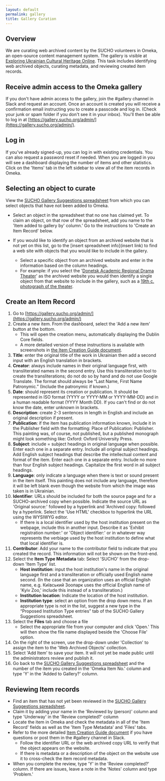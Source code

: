 ```yaml
---
layout: default
permalink: gallery
title: Gallery Curation
---
```


## Overview
We are curating web archived content by the SUCHO volunteers in Omeka, an open-source content management system. The gallery is visible at [Exploring Ukrainian Cultural Heritage Online](https://gallery.sucho.org). This task includes identifying web archived objects, curating metadata, and reviewing created item records.

## Receive admin access to the Omeka gallery
If you don't have admin access to the gallery, join the #gallery channel in Slack and request an account. Once an account is created you will receive a confirmation email instructing you to create a passcode and log in. (Check your junk or spam folder if you don't see it in your inbox). You'll then be able to log in at [https://gallery.sucho.org/admin/](https://gallery.sucho.org/admin/).

## Log in
If you've already signed-up, you can log in with existing credentials. You can also request a password reset if needed. When you are logged in you will see a dashboard displaying the number of items and other statistics. Click on the 'Items' tab in the left sidebar to view all of the item records in Omeka.

## Selecting an object to curate
View the [SUCHO Gallery Suggestions spreadsheet](https://docs.google.com/spreadsheets/d/1tn830D2kJ__ihWYbrRsZr15Y3LU0pDUXyE2qdiepPSk/edit?usp=sharing) from which you can select objects that have not been added to Omeka.

* Select an object in the spreadsheet that no one has claimed yet. To claim an object, on that row of the spreadsheet, add you name to the 'Item added to gallery by' column.' Go to the instructions to 'Create an Item Record' below.

* If you would like to identify an object from an archived website that is not yet on this list, go to the [insert spreadsheet info](insert link) to find a web site with objects that you would like to include in the gallery.
  * Select a specific object from an archived website and enter in the information based on the column headings.
  * For example: if you select the '[Donetsk Academic Regional Drama Theater](http://www.donetsk-region-theater.in.ua)' as the archived website you would then identify a single object from that website to include in the gallery, such as a [19th c. photograph of the theater](http://www.donetsk-region-theater.in.ua/storya_teatru_).

## Create an Item Record
1. Go to [https://gallery.sucho.org/admin/](https://gallery.sucho.org/admin/)
2. Create a new item. From the dashboard, select the 'Add a new item' button at the bottom.
   * This will open the creation menu, automatically displaying the Dublin Core fields.
   * A more detailed version of these instructions is available with screenshots in [the Item Creation Guide document](https://docs.google.com/document/d/1u6mxiLusK3X_antCuUAScOoax3gN5Xa3ccyHN_DNQGQ/edit?usp=sharing).
3. **Title**: enter the original title of the work in Ukrainian then add a second input with an English translation in brackets.
4. **Creator**: always include names in their original language first, with transliterated names in the second entry. Use this transliteration tool to create the transliterations; do not do so by hand and do not use Google Translate. The format should always be “Last Name, First Name Patronymic.” (Include the patronymic if known.)
5. **Date**: should represent its creation or publication. It should be represented in ISO format (YYYY or YYYY-MM or YYYY-MM-DD) and in a human readable format (YYYY Month DD). If you can't find or do not know the date, enter unknown in brackets.
6. **Description**: create 2-3 sentences in length in English and include an original description if present.
7. **Publication**: if the item has publication information known, include it in the Publisher field with the formatting: Place of Publication: Publisher. This painting was, of course, not published, but a published monograph might look something like: Oxford: Oxford University Press.
8. **Subject**: include = subject headings in original language when possible. Enter each one in a separate entry. Include all original subject headings. Add English subject headings that describe the intellectual content and format of the item. Enter each one in a separate entry. Include no more than four English subject headings. Capitalize the first word in all subject headings.
9. **Language**: only indicate a language when there is text or sound present in the item itself. This painting does not include any language, therefore it will be left blank even though the website from which the image was taken is in Ukrainian.
10. **Identifier**: URLs should be included for both the source page and for a SUCHO-archived copy when possible. Indicate the source URL as 'Original source:' followed by a hyperlink and 'Archived copy: followed by a hyperlink. Select the 'Use HTML' checkbox to hyperlink the URL using the WYSIWYG editor.
    * If there is a local identifier used by the host institution present on the webpage, include this in another input. Describe it as 'Exhibit registration number:' or 'Object identifier:' or in whatever way represents the verbiage used by the host institution to define what that local identifier is.
12. **Contributor**: Add your name to the contributor field to indicate that you created the record. This information will not be shown on the front-end.
13. Select the **Item Type Metadata** tab: Select 'SUCHO' from the drop-down 'Item Type' list.
    * **Host institution**: input the host institution's name in the original language first and a transliteration or officially used English name second. (In the case that an organization uses an official English name, e.g. Київський Зоопарк uses the official English name of 'Kyiv Zoo,' include this instead of a transliteration.)
    * **Institution location**: Indicate the location of the host institution.
    * **Institution type**: select an option from the drop down menu. If an appropriate type is not in the list, suggest a new type in the “Proposed Institution Type entries” tab of the SUCHO Gallery Suggestions spreadsheet.
14. Select the **Files** tab and choose a file
    * Select the appropriate file from your computer and click 'Open.' This will then show the file name displayed beside the 'Choose File' option.
15. On the right of the screen, use the drop-down under 'Collection' to assign the item to the 'Web Archived Objects' collection.
16. Select 'Add Item' to save your item. It will not yet be made public until the administrators review and publish it.
17. Go back to the [SUCHO Gallery Suggestions spreadsheet](https://docs.google.com/spreadsheets/d/1tn830D2kJ__ihWYbrRsZr15Y3LU0pDUXyE2qdiepPSk/edit?usp=sharing) and the number of the item you created in the 'Omeka Item No.' column and type 'Y' in the 'Added to Gallery?' column.


## Reviewing Item records
* Find an item that has not yet been reviewed in the [SUCHO Gallery Suggestions spreadsheet](https://docs.google.com/spreadsheets/d/1tn830D2kJ__ihWYbrRsZr15Y3LU0pDUXyE2qdiepPSk/edit?usp=sharing).
* Claim it by adding your name in the 'Reviewed by (person)' column and type 'Underway' in the 'Review completed?' column
* Locate the item in Omeka and check the metadata in all of the 'Item Record' fields as well as the 'Item Type Metadata' and 'Files' tabs.
* Refer to the more detailed [Item Creation Guide document](https://docs.google.com/document/d/1u6mxiLusK3X_antCuUAScOoax3gN5Xa3ccyHN_DNQGQ/edit?usp=sharing) if you have questions or post them in the #gallery channel in Slack.
  * Follow the identifier URL or the web archived copy URL to verify that the object appears on the website.
  * If there is metadata or a description of the object on the website use it to cross-check the item record metadata.
* When you complete the review, type 'Y' in the 'Review completed?' column. If there are issues, leave a note in the 'Notes' column and type 'Problem.'
